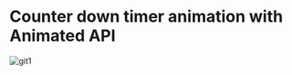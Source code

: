 # Counter down timer animation with Animated API

![git1](https://user-images.githubusercontent.com/40660646/107598649-12ced000-6c27-11eb-86a6-0fe46d313ca9.png)
